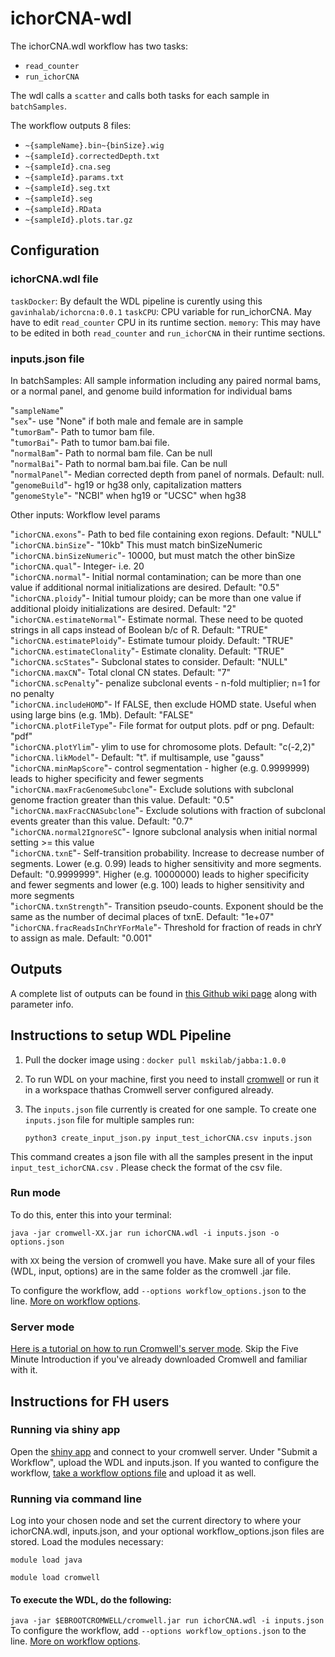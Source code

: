 # ichorCNA-wdl
 
The ichorCNA.wdl workflow has two tasks:
- `read_counter`
- `run_ichorCNA`

The wdl calls a `scatter` and calls both tasks for each sample in `batchSamples`.

The workflow outputs 8 files:
- `~{sampleName}.bin~{binSize}.wig`
- `~{sampleId}.correctedDepth.txt`
- `~{sampleId}.cna.seg`
- `~{sampleId}.params.txt`
- `~{sampleId}.seg.txt`
- `~{sampleId}.seg`
- `~{sampleId}.RData`
- `~{sampleId}.plots.tar.gz`

## Configuration
### ichorCNA.wdl file
`taskDocker`: By default the WDL pipeline is curently using this `gavinhalab/ichorcna:0.0.1`
`taskCPU`: CPU variable for run_ichorCNA. May have to edit `read_counter` CPU in its runtime section.
`memory`: This may have to be edited in both `read_counter` and `run_ichorCNA` in their runtime sections.

### inputs.json file

In batchSamples:
All sample information including any paired normal bams, or a normal panel, and genome build information for individual bams

"`sampleName`"  
"`sex`"- use "None" if both male and female are in sample  
"`tumorBam`"- Path to tumor bam file.  
"`tumorBai`"- Path to tumor bam.bai file.  
"`normalBam`"- Path to normal bam file. Can be null  
"`normalBai`"- Path to normal bam.bai file. Can be null  
"`normalPanel`"- Median corrected depth from panel of normals. Default: null.
"`genomeBuild`"- hg19 or hg38 only, capitalization matters  
"`genomeStyle`"- "NCBI" when hg19 or "UCSC" when hg38

Other inputs:
Workflow level params

"`ichorCNA.exons`"- Path to bed file containing exon regions. Default: "NULL"  
"`ichorCNA.binSize`"- "10kb" This must match binSizeNumeric  
"`ichorCNA.binSizeNumeric`"- 10000, but must match the other binSize  
"`ichorCNA.qual`"- Integer- i.e. 20  
"`ichorCNA.normal`"- Initial normal contamination; can be more than one value if additional normal initializations are desired. Default: "0.5"  
"`ichorCNA.ploidy`"- Initial tumour ploidy; can be more than one value if additional ploidy initializations are desired. Default: "2"  
"`ichorCNA.estimateNormal`"- Estimate normal. These need to be quoted strings in all caps instead of Boolean b/c of R. Default: "TRUE"  
"`ichorCNA.estimatePloidy`"- Estimate tumour ploidy. Default: "TRUE"  
"`ichorCNA.estimateClonality`"- Estimate clonality. Default: "TRUE"  
"`ichorCNA.scStates`"- Subclonal states to consider. Default: "NULL"  
"`ichorCNA.maxCN`"- Total clonal CN states. Default: "7"  
"`ichorCNA.scPenalty`"- penalize subclonal events - n-fold multiplier; n=1 for no penalty  
"`ichorCNA.includeHOMD`"- If FALSE, then exclude HOMD state. Useful when using large bins (e.g. 1Mb). Default: "FALSE"  
"`ichorCNA.plotFileType`"- File format for output plots. pdf or png. Default: "pdf"  
"`ichorCNA.plotYlim`"- ylim to use for chromosome plots. Default: "c(-2,2)"  
"`ichorCNA.likModel`"- Default: "t". if multisample, use "gauss"  
"`ichorCNA.minMapScore`"- control segmentation - higher (e.g. 0.9999999) leads to higher specificity and fewer segments  
"`ichorCNA.maxFracGenomeSubclone`"- Exclude solutions with subclonal genome fraction greater than this value. Default: "0.5"  
"`ichorCNA.maxFracCNASubclone`"- Exclude solutions with fraction of subclonal events greater than this value. Default: "0.7"  
"`ichorCNA.normal2IgnoreSC`"- Ignore subclonal analysis when initial normal setting >= this value  
"`ichorCNA.txnE`"- Self-transition probability. Increase to decrease number of segments. Lower (e.g. 0.99) leads to higher sensitivity and more segments. Default: "0.9999999". Higher (e.g. 10000000) leads to higher specificity and fewer segments and lower (e.g. 100) leads to higher sensitivity and more segments  
"`ichorCNA.txnStrength`"- Transition pseudo-counts. Exponent should be the same as the number of decimal places of txnE. Default: "1e+07"  
"`ichorCNA.fracReadsInChrYForMale`"- Threshold for fraction of reads in chrY to assign as male. Default: "0.001"  


## Outputs
A complete list of outputs can be found in [this Github wiki page](https://github.com/broadinstitute/ichorCNA/wiki/Output) along with parameter info.

## Instructions to setup WDL Pipeline
1) Pull the docker image using :
    `docker pull mskilab/jabba:1.0.0`
2) To run WDL on your machine, first you need to install [cromwell](https://github.com/broadinstitute/cromwell/releases/tag/85) or run it in a workspace thathas Cromwell server configured already.
3) The `inputs.json` file currently is created for one sample. To create one `inputs.json` file for multiple samples run:

    `python3 create_input_json.py input_test_ichorCNA.csv inputs.json`

This command creates a json file with all the samples present in the input `input_test_ichorCNA.csv` . Please check the format of the csv file.

### Run mode
To do this, enter this into your terminal:

    java -jar cromwell-XX.jar run ichorCNA.wdl -i inputs.json -o options.json

with `XX` being the version of cromwell you have. Make sure all of your files (WDL, input, options) are in the same folder as the cromwell .jar file.

To configure the workflow, add `--options workflow_options.json` to the line. [More on workflow options](https://github.com/GavinHaLab/WDL_Pipelines/tree/main/workflow-options).

### Server mode
[Here is a tutorial on how to run Cromwell's server mode](https://cromwell.readthedocs.io/en/stable/tutorials/ServerMode/). Skip the Five Minute Introduction if you've already downloaded Cromwell and familiar with it.

## Instructions for FH users

### Running via shiny app

Open the [shiny app](https://cromwellapp.fredhutch.org/) and connect to your cromwell server. Under "Submit a Workflow", upload the WDL and inputs.json. If you wanted to configure the workflow, [take a workflow options file](https://github.com/GavinHaLab/WDL_Pipelines/tree/main/workflow-options) and upload it as well.

### Running via command line
Log into your chosen node and set the current directory to where your ichorCNA.wdl, inputs.json, and your optional workflow_options.json files are stored. Load the modules necessary:

`module load java`

`module load cromwell`

#### To execute the WDL, do the following:

`java -jar $EBROOTCROMWELL/cromwell.jar run ichorCNA.wdl -i inputs.json`
To configure the workflow, add `--options workflow_options.json` to the line. [More on workflow options](https://github.com/GavinHaLab/WDL_Pipelines/tree/main/workflow-options).
